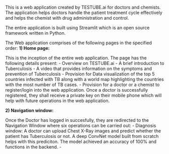 This is a web application created by TESTUBE.ai for doctors and chemists. The application helps doctors handle the patient treatment cycle effectively and helps the chemist with drug administration and control. 

The entire application is built using Streamlit which is an open source framework written in Python.

The Web application comprises of the following pages in the specified order:
**1) Home page:**
   
   This is the inception of the entire web application. The page has the following details present:
     - Overview on TESTUBE.ai
     - A brief introduction to Tuberculosis
     - A video that provides information on the symptoms and prevention of Tuberculosis
     - Provision for Data visualization of the top 5 countries infected with TB along with a world map highlighting the countries with the most number of TB cases.
     - Provision for a doctor or a chemist to register/login into the web application. Once a doctor is successfully registered, they shall receive a private key on their mobile          phone which will help with future operations in the web application.

**2) Navigation window:**

   Once the Doctor has logged in succesfully, they are redirected to the Navigation Window where six operations can be carried out:
     - Diagnosis window: A doctor can upload Chest X-Ray images and predict whether the patient has Tuberculosis or not. A deep ConvNet model built from scratch helps with this          prediciton. The model achieved an accuracy of 100% and functions in the backend.
     - 
 

